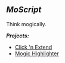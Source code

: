 *MoScript*
--------

Think mogically.

***Projects:***

 - [Click 'n Extend](https://github.com/moscript/moscript.github.io/tree/master/click-n-extend)
 - [Mogic Highlighter](https://github.com/moscript/moscript.github.io/tree/master/mogic-highlighter)

